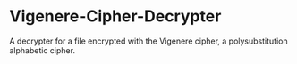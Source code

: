 # Vigenere-Cipher-Decrypter
A decrypter for a file encrypted with the Vigenere cipher, a polysubstitution alphabetic cipher.
